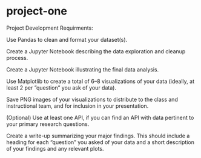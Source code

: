 # project-one

Project Development Requirments:

Use Pandas to clean and format your dataset(s). 

Create a Jupyter Notebook describing the data exploration and cleanup process.

Create a Jupyter Notebook illustrating the final data analysis. 

Use Matplotlib to create a total of 6–8 visualizations of your data (ideally, at least 2 per ”question” you ask of your data). 

Save PNG images of your visualizations to distribute to the class and instructional team, and for inclusion in your presentation. 

(Optional) Use at least one API, if you can find an API with data pertinent to your primary research questions. 

Create a write-up summarizing your major findings. This should include a heading for each “question” you asked of your data and a short description of your findings and any relevant plots.
